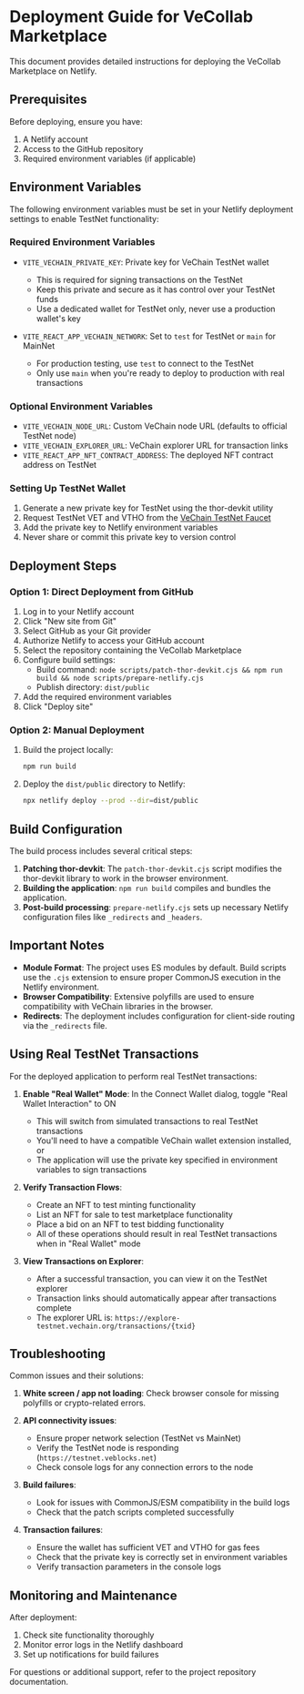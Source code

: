 # Deployment Guide for VeCollab Marketplace

This document provides detailed instructions for deploying the VeCollab Marketplace on Netlify.

## Prerequisites

Before deploying, ensure you have:

1. A Netlify account
2. Access to the GitHub repository
3. Required environment variables (if applicable)

## Environment Variables

The following environment variables must be set in your Netlify deployment settings to enable TestNet functionality:

### Required Environment Variables

- `VITE_VECHAIN_PRIVATE_KEY`: Private key for VeChain TestNet wallet
  - This is required for signing transactions on the TestNet
  - Keep this private and secure as it has control over your TestNet funds
  - Use a dedicated wallet for TestNet only, never use a production wallet's key

- `VITE_REACT_APP_VECHAIN_NETWORK`: Set to `test` for TestNet or `main` for MainNet
  - For production testing, use `test` to connect to the TestNet
  - Only use `main` when you're ready to deploy to production with real transactions

### Optional Environment Variables

- `VITE_VECHAIN_NODE_URL`: Custom VeChain node URL (defaults to official TestNet node)
- `VITE_VECHAIN_EXPLORER_URL`: VeChain explorer URL for transaction links
- `VITE_REACT_APP_NFT_CONTRACT_ADDRESS`: The deployed NFT contract address on TestNet

### Setting Up TestNet Wallet

1. Generate a new private key for TestNet using the thor-devkit utility
2. Request TestNet VET and VTHO from the [VeChain TestNet Faucet](https://faucet.vecha.in/)
3. Add the private key to Netlify environment variables
4. Never share or commit this private key to version control

## Deployment Steps

### Option 1: Direct Deployment from GitHub

1. Log in to your Netlify account
2. Click "New site from Git"
3. Select GitHub as your Git provider
4. Authorize Netlify to access your GitHub account
5. Select the repository containing the VeCollab Marketplace
6. Configure build settings:
   - Build command: `node scripts/patch-thor-devkit.cjs && npm run build && node scripts/prepare-netlify.cjs`
   - Publish directory: `dist/public`
7. Add the required environment variables
8. Click "Deploy site"

### Option 2: Manual Deployment

1. Build the project locally:
   ```bash
   npm run build
   ```
2. Deploy the `dist/public` directory to Netlify:
   ```bash
   npx netlify deploy --prod --dir=dist/public
   ```

## Build Configuration

The build process includes several critical steps:

1. **Patching thor-devkit**: The `patch-thor-devkit.cjs` script modifies the thor-devkit library to work in the browser environment.
2. **Building the application**: `npm run build` compiles and bundles the application.
3. **Post-build processing**: `prepare-netlify.cjs` sets up necessary Netlify configuration files like `_redirects` and `_headers`.

## Important Notes

- **Module Format**: The project uses ES modules by default. Build scripts use the `.cjs` extension to ensure proper CommonJS execution in the Netlify environment.
- **Browser Compatibility**: Extensive polyfills are used to ensure compatibility with VeChain libraries in the browser.
- **Redirects**: The deployment includes configuration for client-side routing via the `_redirects` file.

## Using Real TestNet Transactions

For the deployed application to perform real TestNet transactions:

1. **Enable "Real Wallet" Mode**: In the Connect Wallet dialog, toggle "Real Wallet Interaction" to ON
   - This will switch from simulated transactions to real TestNet transactions
   - You'll need to have a compatible VeChain wallet extension installed, or
   - The application will use the private key specified in environment variables to sign transactions

2. **Verify Transaction Flows**:
   - Create an NFT to test minting functionality
   - List an NFT for sale to test marketplace functionality
   - Place a bid on an NFT to test bidding functionality
   - All of these operations should result in real TestNet transactions when in "Real Wallet" mode

3. **View Transactions on Explorer**:
   - After a successful transaction, you can view it on the TestNet explorer
   - Transaction links should automatically appear after transactions complete
   - The explorer URL is: `https://explore-testnet.vechain.org/transactions/{txid}`

## Troubleshooting

Common issues and their solutions:

1. **White screen / app not loading**: Check browser console for missing polyfills or crypto-related errors.

2. **API connectivity issues**: 
   - Ensure proper network selection (TestNet vs MainNet)
   - Verify the TestNet node is responding (`https://testnet.veblocks.net`)
   - Check console logs for any connection errors to the node

3. **Build failures**: 
   - Look for issues with CommonJS/ESM compatibility in the build logs
   - Check that the patch scripts completed successfully
   
4. **Transaction failures**:
   - Ensure the wallet has sufficient VET and VTHO for gas fees
   - Check that the private key is correctly set in environment variables
   - Verify transaction parameters in the console logs

## Monitoring and Maintenance

After deployment:

1. Check site functionality thoroughly
2. Monitor error logs in the Netlify dashboard
3. Set up notifications for build failures

For questions or additional support, refer to the project repository documentation.